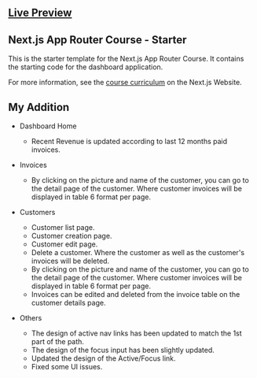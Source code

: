 ## [Live Preview](https://nextjs-dashboard-rislammb.vercel.app/)

## Next.js App Router Course - Starter

This is the starter template for the Next.js App Router Course. It contains the starting code for the dashboard application.

For more information, see the [course curriculum](https://nextjs.org/learn) on the Next.js Website.

## My Addition

- Dashboard Home

  - Recent Revenue is updated according to last 12 months paid invoices.

- Invoices

  - By clicking on the picture and name of the customer, you can go to the detail page of the customer. Where customer invoices will be displayed in table 6 format per page.

- Customers

  - Customer list page.
  - Customer creation page.
  - Customer edit page.
  - Delete a customer. Where the customer as well as the customer's invoices will be deleted.
  - By clicking on the picture and name of the customer, you can go to the detail page of the customer. Where customer invoices will be displayed in table 6 format per page.
  - Invoices can be edited and deleted from the invoice table on the customer details page.

- Others

  - The design of active nav links has been updated to match the 1st part of the path.
  - The design of the focus input has been slightly updated.
  - Updated the design of the Active/Focus link.
  - Fixed some UI issues.
